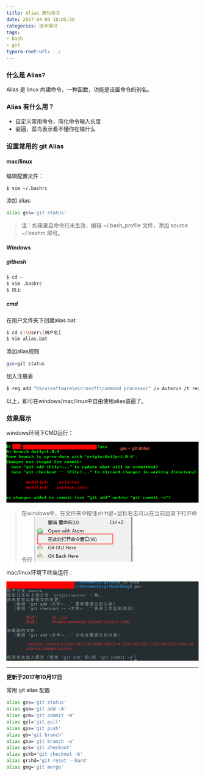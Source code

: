 ```yaml
---
title: Alias 简化命令
date: 2017-04-09 18:05:58
categories: 技术探讨
tags:
- bash
- git
typora-root-url: ../
---
```


### 什么是 Alias?

Alias 是 linux 内建命令，一种函数，功能是设置命令的别名。

### Alias 有什么用？

*   自定义常用命令，简化命令输入长度
*   装逼，菜鸟表示看不懂你在输什么

### 设置常用的 git Alias

#### mac/linux

编辑配置文件：

```bash
$ vim ~/.bashrc
```

添加 alias:

```bash
alias gss='git status'
```

> 注：如果重启命令行未生效，编辑 ~/.bash_profile 文件，添加 source ~/.bashrc 即可。

#### Windows

##### gitbash

```bash
$ cd ~
$ vim .bashrc
$ 同上
```

##### cmd

在用户文件夹下创建alias.bat

```bash
$ cd c:\User\[用户名]
$ vim alias.bat
```

添加alias规则

```bash
gss=git status
```

加入注册表

```bash
$ reg add "hkcu\software\microsoft\command processor" /v Autorun /t reg_sz /d "doskey /macrofile=C:\Users\[用户名]\alias.bat"
```

以上，即可在windows/mac/linux中自由使用alias装逼了。

### 效果展示

windows环境下CMD运行：

![](/images/alias/windowsalias.png)

> 在windows中，在文件夹中按住shift键+鼠标右击可以在当前目录下打开命令行
> ![](/images/alias/opencmd.png)

mac/linux环境下终端运行：

![](/images/alias/maclinuxalias.png)

---

**更新于2017年10月17日**

常用 git alias 配置

```bash
alias gss='git status'
alias gaa='git add -A'
alias gcm='git commit -m'
alias gpl='git pull'
alias gps='git push'
alias gb='git branch'
alias gba='git branch -a'
alias gck='git checkout'
alias gckb='git checkout -b'
alias grshd='git reset --hard'
alias gmg='git merge'
```
